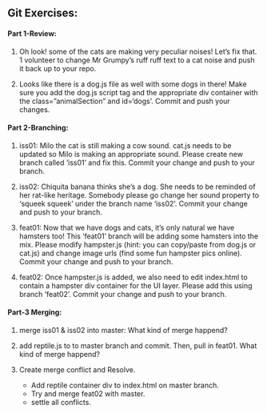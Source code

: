 ## Git Exercises:

#### Part 1-Review:


1. Oh look! some of the cats are making very peculiar noises! Let’s fix that. 1 volunteer to change Mr Grumpy’s ruff ruff text to a cat noise and push it back up to your repo.

2. Looks like there is a dog.js file as well with some dogs in there! Make sure you add the dog.js script tag and the appropriate div container with the class=”animalSection” and id=‘dogs’. Commit and push your changes.




#### Part 2-Branching: 

1. iss01: Milo the cat is still making a cow sound. cat.js needs to be updated so Milo is making an appropriate sound. Please create new branch called ‘iss01’ and fix this. Commit your change and push to your branch. 

2. iss02: Chiquita banana thinks she’s a dog. She needs to be reminded of her rat-like heritage. Somebody please go change her  sound property to ‘squeek squeek’ under the branch name ‘iss02’. Commit your change and push to your branch. 

3. feat01: Now that we have dogs and cats, it’s only natural we have hamsters too! This ‘feat01’ branch will be adding some hamsters into the mix. Please modify hampster.js (hint: you can copy/paste from dog.js or cat.js) and change image urls (find some fun hampster pics online). Commit your change and push to your branch.

4. feat02: Once hampster.js is added, we also need to edit index.html to contain a hampster div container for the UI layer. Please add this using branch ‘feat02’. Commit your change and push to your branch.

#### Part-3 Merging:


1. merge iss01 & iss02 into master: What kind of merge happend?

2. add reptile.js to to master branch and commit. Then, pull in feat01. What kind of merge happend?

4. Create merge conflict and Resolve.

    * Add reptile container div to index.html on master branch.      
    * Try and merge feat02 with master. 
    * settle all conflicts.
